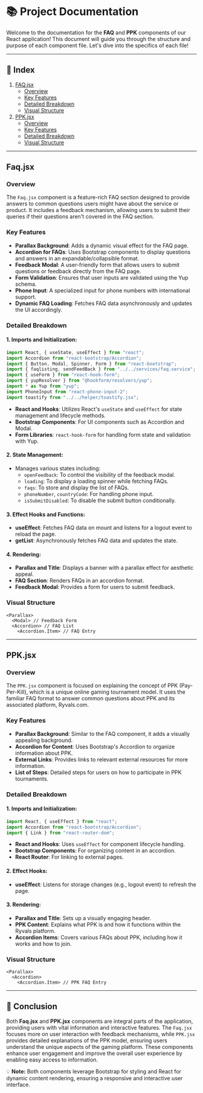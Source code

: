 # 📚 Project Documentation

Welcome to the documentation for the **FAQ** and **PPK** components of our React application! This document will guide you through the structure and purpose of each component file. Let's dive into the specifics of each file!

---

## 📑 Index

1. [FAQ.jsx](#faqjsx)
   - [Overview](#overview)
   - [Key Features](#key-features)
   - [Detailed Breakdown](#detailed-breakdown)
   - [Visual Structure](#visual-structure)
2. [PPK.jsx](#ppkjsx)
   - [Overview](#overview-1)
   - [Key Features](#key-features-1)
   - [Detailed Breakdown](#detailed-breakdown-1)
   - [Visual Structure](#visual-structure-1)

---

## Faq.jsx

### Overview

The `Faq.jsx` component is a feature-rich FAQ section designed to provide answers to common questions users might have about the service or product. It includes a feedback mechanism, allowing users to submit their queries if their questions aren't covered in the FAQ section.

### Key Features

- **Parallax Background**: Adds a dynamic visual effect for the FAQ page.
- **Accordion for FAQs**: Uses Bootstrap components to display questions and answers in an expandable/collapsible format.
- **Feedback Modal**: A user-friendly form that allows users to submit questions or feedback directly from the FAQ page.
- **Form Validation**: Ensures that user inputs are validated using the Yup schema.
- **Phone Input**: A specialized input for phone numbers with international support.
- **Dynamic FAQ Loading**: Fetches FAQ data asynchronously and updates the UI accordingly.

### Detailed Breakdown

#### 1. **Imports and Initialization:**

```jsx
import React, { useState, useEffect } from "react";
import Accordion from "react-bootstrap/Accordion";
import { Button, Modal, Spinner, Form } from "react-bootstrap";
import { faqlisting, sendFeedBack } from "../../services/faq.service";
import { useForm } from "react-hook-form";
import { yupResolver } from "@hookform/resolvers/yup";
import * as Yup from "yup";
import PhoneInput from "react-phone-input-2";
import toastify from "../../helper/toastify.jsx";
```

- **React and Hooks**: Utilizes React's `useState` and `useEffect` for state management and lifecycle methods.
- **Bootstrap Components**: For UI components such as Accordion and Modal.
- **Form Libraries**: `react-hook-form` for handling form state and validation with Yup.

#### 2. **State Management:**

- Manages various states including:
  - `openFeedback`: To control the visibility of the feedback modal.
  - `loading`: To display a loading spinner while fetching FAQs.
  - `faqs`: To store and display the list of FAQs.
  - `phoneNumber`, `countryCode`: For handling phone input.
  - `isSubmitDisabled`: To disable the submit button conditionally.

#### 3. **Effect Hooks and Functions:**

- **useEffect**: Fetches FAQ data on mount and listens for a logout event to reload the page.
- **getList**: Asynchronously fetches FAQ data and updates the state.

#### 4. **Rendering:**

- **Parallax and Title**: Displays a banner with a parallax effect for aesthetic appeal.
- **FAQ Section**: Renders FAQs in an accordion format.
- **Feedback Modal**: Provides a form for users to submit feedback.

### Visual Structure

```plaintext
<Parallax>
  <Modal> // Feedback Form
  <Accordion> // FAQ List
    <Accordion.Item> // FAQ Entry
```

---

## PPK.jsx

### Overview

The `PPK.jsx` component is focused on explaining the concept of PPK (Pay-Per-Kill), which is a unique online gaming tournament model. It uses the familiar FAQ format to answer common questions about PPK and its associated platform, Ryvals.com.

### Key Features

- **Parallax Background**: Similar to the FAQ component, it adds a visually appealing background.
- **Accordion for Content**: Uses Bootstrap's Accordion to organize information about PPK.
- **External Links**: Provides links to relevant external resources for more information.
- **List of Steps**: Detailed steps for users on how to participate in PPK tournaments.

### Detailed Breakdown

#### 1. **Imports and Initialization:**

```jsx
import React, { useEffect } from "react";
import Accordion from "react-bootstrap/Accordion";
import { Link } from "react-router-dom";
```

- **React and Hooks**: Uses `useEffect` for component lifecycle handling.
- **Bootstrap Components**: For organizing content in an accordion.
- **React Router**: For linking to external pages.

#### 2. **Effect Hooks:**

- **useEffect**: Listens for storage changes (e.g., logout event) to refresh the page.

#### 3. **Rendering:**

- **Parallax and Title**: Sets up a visually engaging header.
- **PPK Content**: Explains what PPK is and how it functions within the Ryvals platform.
- **Accordion Items**: Covers various FAQs about PPK, including how it works and how to join.

### Visual Structure

```plaintext
<Parallax>
  <Accordion>
    <Accordion.Item> // PPK FAQ Entry
```

---

## 🎨 Conclusion

Both **Faq.jsx** and **PPK.jsx** components are integral parts of the application, providing users with vital information and interactive features. The `Faq.jsx` focuses more on user interaction with feedback mechanisms, while `PPK.jsx` provides detailed explanations of the PPK model, ensuring users understand the unique aspects of the gaming platform. These components enhance user engagement and improve the overall user experience by enabling easy access to information.

💡 **Note:** Both components leverage Bootstrap for styling and React for dynamic content rendering, ensuring a responsive and interactive user interface.
